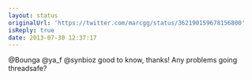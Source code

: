 ```yaml
---
layout: status
originalUrl: 'https://twitter.com/marcgg/status/362190159678156800'
isReply: true
date: 2013-07-30 12:37:17
---
```


@Bounga @ya_f @synbioz good to know, thanks! Any problems going threadsafe?
